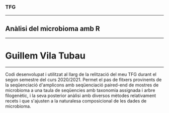 ### TFG
---
## Anàlisi del microbioma amb R
---
# Guillem Vila Tubau
---
Codi desenvolupat i utilitzat al llarg de la relització del meu TFG durant el segon semestre del curs 2020/2021. Permet el pas de fitxers provinents de la seqüenciació d'amplicons amb seqüenciació paired-end de mostres de microbioma a una taula de seqüencies amb taxonomia assignada i arbre filogenètic, i la seva posterior anàlisi amb diversos mètodes relativament recets i que s'ajusten a la naturalesa composicional de les dades de microbioma.
